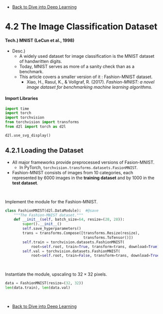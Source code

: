 * [Back to Dive into Deep Learning](../../main.md)

# 4.2 The Image Classification Dataset

#### Tech.) MNIST  (LeCun et al., 1998)
- Desc.)
  - A widely used dataset for image classification is the MNIST dataset of handwritten digits.
  - Today, MNIST serves as more of a sanity check than as a benchmark.
  - This article covers a smaller version of it : Fashion-MNIST dataset.
    - Xiao, H., Rasul, K., & Vollgraf, R. (2017). *Fashion-MNIST: a novel image dataset for benchmarking machine learning algorithms.*

#### Import Libraries
```python
import time
import torch
import torchvision
from torchvision import transforms
from d2l import torch as d2l

d2l.use_svg_display()
```

## 4.2.1 Loading the Dataset
- All major frameworks provide preprocessed versions of Fasion-MNIST.   
  - In PyTorch, ```torchvision.transforms.datasets.FasionMNIST```.
- Fashion-MNIST consists of images from 10 categories, each represented by 6000 images in the **training dataset** and by 1000 in the **test dataset**.

<br>

Implement the module for the Fashion-MNIST.
```python
class FashionMNIST(d2l.DataModule):  #@save
    """The Fashion-MNIST dataset."""
    def __init__(self, batch_size=64, resize=(28, 28)):
        super().__init__()
        self.save_hyperparameters()
        trans = transforms.Compose([transforms.Resize(resize),
                                    transforms.ToTensor()])
        self.train = torchvision.datasets.FashionMNIST(
            root=self.root, train=True, transform=trans, download=True)
        self.val = torchvision.datasets.FashionMNIST(
            root=self.root, train=False, transform=trans, download=True)
```

<br>

Instantiate the module, upscaling to $32 \times 32$ pixels.
```python
data = FashionMNIST(resize=(32, 32))
len(data.train), len(data.val)
```









<br>

* [Back to Dive into Deep Learning](../../main.md)
